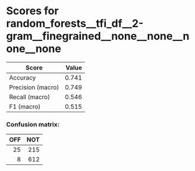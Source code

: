 # Scores for random_forests__tfi_df__2-gram__finegrained__none__none__none__none
|      Score      |Value|
|-----------------|----:|
|Accuracy         |0.741|
|Precision (macro)|0.749|
|Recall (macro)   |0.546|
|F1 (macro)       |0.515|

### Confusion matrix:
|OFF|NOT|
|--:|--:|
| 25|215|
|  8|612|
